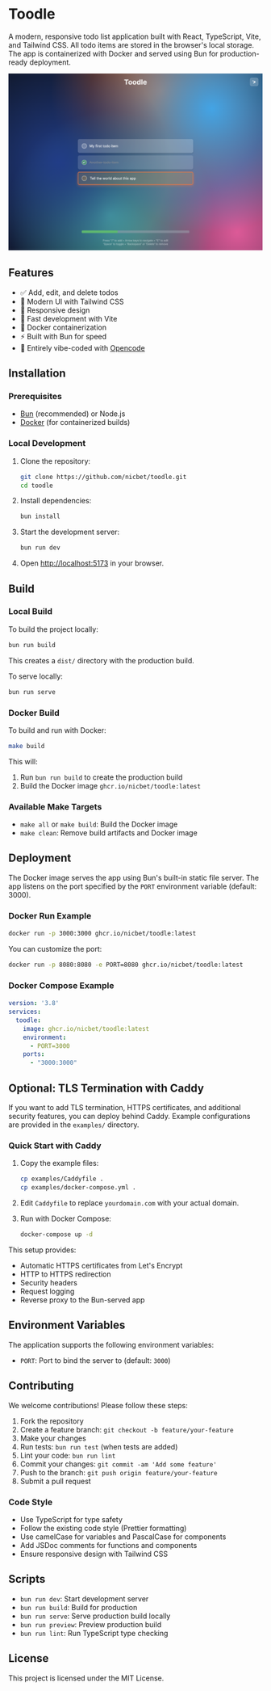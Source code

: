 # Toodle

A modern, responsive todo list application built with React, TypeScript, Vite, and Tailwind CSS. All todo items are stored in the browser's local storage. The app is containerized with Docker and served using Bun for production-ready deployment.

![Toodle Demo](./assets/demo.png)

## Features

- ✅ Add, edit, and delete todos
- 🎨 Modern UI with Tailwind CSS
- 📱 Responsive design
- 🚀 Fast development with Vite
- 🐳 Docker containerization
- ⚡ Built with Bun for speed
- 🧪 Entirely vibe-coded with [Opencode](https://opencode.ai/)

## Installation

### Prerequisites

- [Bun](https://bun.sh/) (recommended) or Node.js
- [Docker](https://www.docker.com/) (for containerized builds)

### Local Development

1. Clone the repository:
   ```bash
   git clone https://github.com/nicbet/toodle.git
   cd toodle
   ```

2. Install dependencies:
   ```bash
   bun install
   ```

3. Start the development server:
   ```bash
   bun run dev
   ```

4. Open [http://localhost:5173](http://localhost:5173) in your browser.

## Build

### Local Build

To build the project locally:

```bash
bun run build
```

This creates a `dist/` directory with the production build.

To serve locally:

```bash
bun run serve
```

### Docker Build

To build and run with Docker:

```bash
make build
```

This will:
1. Run `bun run build` to create the production build
2. Build the Docker image `ghcr.io/nicbet/toodle:latest`

### Available Make Targets

- `make all` or `make build`: Build the Docker image
- `make clean`: Remove build artifacts and Docker image

## Deployment

The Docker image serves the app using Bun's built-in static file server. The app listens on the port specified by the `PORT` environment variable (default: 3000).

### Docker Run Example

```bash
docker run -p 3000:3000 ghcr.io/nicbet/toodle:latest
```

You can customize the port:

```bash
docker run -p 8080:8080 -e PORT=8080 ghcr.io/nicbet/toodle:latest
```

### Docker Compose Example

```yaml
version: '3.8'
services:
  toodle:
    image: ghcr.io/nicbet/toodle:latest
    environment:
      - PORT=3000
    ports:
      - "3000:3000"
```

## Optional: TLS Termination with Caddy

If you want to add TLS termination, HTTPS certificates, and additional security features, you can deploy behind Caddy. Example configurations are provided in the `examples/` directory.

### Quick Start with Caddy

1. Copy the example files:
   ```bash
   cp examples/Caddyfile .
   cp examples/docker-compose.yml .
   ```

2. Edit `Caddyfile` to replace `yourdomain.com` with your actual domain.

3. Run with Docker Compose:
   ```bash
   docker-compose up -d
   ```

This setup provides:
- Automatic HTTPS certificates from Let's Encrypt
- HTTP to HTTPS redirection
- Security headers
- Request logging
- Reverse proxy to the Bun-served app

## Environment Variables

The application supports the following environment variables:

- `PORT`: Port to bind the server to (default: `3000`)

## Contributing

We welcome contributions! Please follow these steps:

1. Fork the repository
2. Create a feature branch: `git checkout -b feature/your-feature`
3. Make your changes
4. Run tests: `bun run test` (when tests are added)
5. Lint your code: `bun run lint`
6. Commit your changes: `git commit -am 'Add some feature'`
7. Push to the branch: `git push origin feature/your-feature`
8. Submit a pull request

### Code Style

- Use TypeScript for type safety
- Follow the existing code style (Prettier formatting)
- Use camelCase for variables and PascalCase for components
- Add JSDoc comments for functions and components
- Ensure responsive design with Tailwind CSS

## Scripts

- `bun run dev`: Start development server
- `bun run build`: Build for production
- `bun run serve`: Serve production build locally
- `bun run preview`: Preview production build
- `bun run lint`: Run TypeScript type checking

## License

This project is licensed under the MIT License.